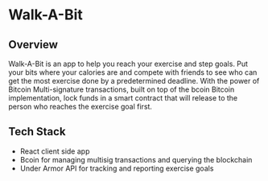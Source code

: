 # Walk-A-Bit

## Overview
Walk-A-Bit is an app to help you reach your exercise and step goals. Put your bits where your calories are and compete with friends to see who can get the most exercise done by a predetermined deadline. With the power of Bitcoin Multi-signature transactions, built on top of the bcoin Bitcoin implementation, lock funds in a smart contract that will release to the person who reaches the exercise goal first.

## Tech Stack
* React client side app
* Bcoin for managing multisig transactions and querying the blockchain
* Under Armor API for tracking and reporting exercise goals
